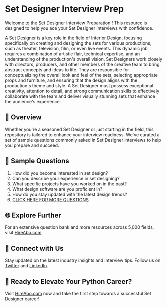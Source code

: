 # Set Designer Interview Prep

Welcome to the Set Designer Interview Preparation ! This resource is designed to help you ace your Set Designer interviews with confidence.

A Set Designer is a key role in the field of Interior Design, focusing specifically on creating and designing the sets for various productions, such as theater, television, film, or even live events. This dynamic job requires a combination of artistic flair, technical expertise, and an understanding of the production's overall vision. Set Designers work closely with directors, producers, and other members of the creative team to bring abstract concepts and ideas to life. They are responsible for conceptualizing the overall look and feel of the sets, selecting appropriate props and furniture, and ensuring that the design aligns with the production's theme and style. A Set Designer must possess exceptional creativity, attention to detail, and strong communication skills to effectively collaborate with the team and deliver visually stunning sets that enhance the audience's experience.

## 🚀 Overview

Whether you're a seasoned Set Designer or just starting in the field, this repository is tailored to enhance your interview readiness. We've curated a set of sample questions commonly asked in Set Designer interviews to help you prepare and succeed.

## 📝 Sample Questions

1. How did you become interested in set design?
2. Can you describe your experience in set designing?
3. What specific projects have you worked on in the past?
4. What design software are you proficient in?
5. How do you stay updated with the latest design trends?
6. [CLICK HERE FOR MORE QUESTIONS](https://hireabo.com/job/6_2_26/Set%20Designer)

## 🌐 Explore Further

For an extensive question bank and more resources across 5,000 fields, visit [HireAbo.com](https://www.hireabo.com).

## 📱 Connect with Us

Stay updated on the latest industry insights and interview tips. Follow us on [Twitter](https://twitter.com/hireabo) and [LinkedIn](https://www.linkedin.com/in/hire-abo-3609972a8/).

## 🚀 Ready to Elevate Your Python Career?

Visit [HireAbo.com](https://www.hireabo.com) now and take the first step towards a successful Set Designer career!